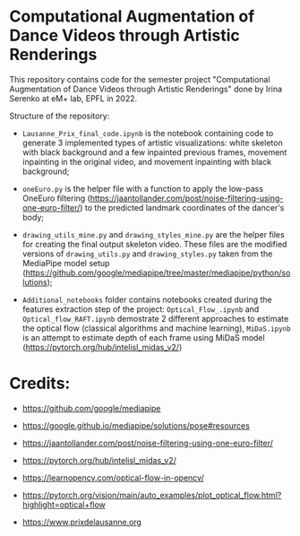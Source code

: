 # Computational Augmentation of Dance Videos through Artistic Renderings
This repository contains code for the semester project "Computational Augmentation of Dance Videos through Artistic Renderings" done by Irina Serenko at eM+ lab, EPFL in 2022.

Structure of the repository:

- `Lausanne_Prix_final_code.ipynb` is the notebook containing code to generate 3 implemented types of artistic visualizations: white skeleton with black background and a few inpainted previous frames, movement inpainting in the original video, and movement inpainting with black background;

- `oneEuro.py` is the helper file with a function to apply the low-pass OneEuro filtering (https://jaantollander.com/post/noise-filtering-using-one-euro-filter/) to the predicted landmark coordinates of the dancer's body;

- `drawing_utils_mine.py` and `drawing_styles_mine.py` are the helper files for creating the final output skeleton video. These files are the modified versions of `drawing_utils.py` and `drawing_styles.py` taken from the MediaPipe model setup (https://github.com/google/mediapipe/tree/master/mediapipe/python/solutions);

- `Additional_notebooks` folder contains notebooks created during the features extraction step of the project: `Optical_Flow_.ipynb` and `Optical_flow_RAFT.ipynb` demostrate 2 different approaches to estimate the optical flow (classical algorithms and machine learning), `MiDaS.ipynb` is an attempt to estimate depth of each frame using MiDaS model (https://pytorch.org/hub/intelisl_midas_v2/)


# Credits:

- https://github.com/google/mediapipe
- https://google.github.io/mediapipe/solutions/pose#resources
- https://jaantollander.com/post/noise-filtering-using-one-euro-filter/
- https://pytorch.org/hub/intelisl_midas_v2/
- https://learnopencv.com/optical-flow-in-opencv/
- https://pytorch.org/vision/main/auto_examples/plot_optical_flow.html?highlight=optical+flow

- https://www.prixdelausanne.org
